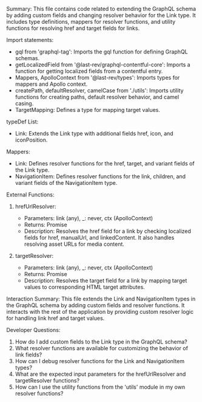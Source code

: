 Summary:
This file contains code related to extending the GraphQL schema by adding custom fields and changing resolver behavior for the Link type. It includes type definitions, mappers for resolver functions, and utility functions for resolving href and target fields for links.

Import statements:
- gql from 'graphql-tag': Imports the gql function for defining GraphQL schemas.
- getLocalizedField from '@last-rev/graphql-contentful-core': Imports a function for getting localized fields from a contentful entry.
- Mappers, ApolloContext from '@last-rev/types': Imports types for mappers and Apollo context.
- createPath, defaultResolver, camelCase from './utils': Imports utility functions for creating paths, default resolver behavior, and camel casing.
- TargetMapping: Defines a type for mapping target values.

typeDef List:
- Link: Extends the Link type with additional fields href, icon, and iconPosition.

Mappers:
- Link: Defines resolver functions for the href, target, and variant fields of the Link type.
- NavigationItem: Defines resolver functions for the link, children, and variant fields of the NavigationItem type.

External Functions:
1. hrefUrlResolver:
   - Parameters: link (any), _: never, ctx (ApolloContext)
   - Returns: Promise<string>
   - Description: Resolves the href field for a link by checking localized fields for href, manualUrl, and linkedContent. It also handles resolving asset URLs for media content.

2. targetResolver:
   - Parameters: link (any), _: never, ctx (ApolloContext)
   - Returns: Promise<string>
   - Description: Resolves the target field for a link by mapping target values to corresponding HTML target attributes.

Interaction Summary:
This file extends the Link and NavigationItem types in the GraphQL schema by adding custom fields and resolver functions. It interacts with the rest of the application by providing custom resolver logic for handling link href and target values.

Developer Questions:
1. How do I add custom fields to the Link type in the GraphQL schema?
2. What resolver functions are available for customizing the behavior of link fields?
3. How can I debug resolver functions for the Link and NavigationItem types?
4. What are the expected input parameters for the hrefUrlResolver and targetResolver functions?
5. How can I use the utility functions from the 'utils' module in my own resolver functions?